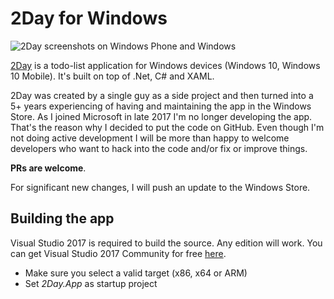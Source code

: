 # 2Day for Windows

![2Day screenshots on Windows Phone and Windows](https://www.2day-app.com/wp-content/uploads/2014/10/WinWP-1024x467.png)

[2Day](https://www.2day-app.com) is a todo-list application for Windows devices (Windows 10, Windows 10 Mobile). It's built on top of .Net, C# and XAML. 

2Day was created by a single guy as a side project and then turned into a 5+ years experiencing of having and maintaining the app in the Windows Store. As I joined Microsoft in late 2017 I'm no longer developing the app. That's the reason why I decided to put the code on GitHub. Even though I'm not doing active development I will be more than happy to welcome developers who want to hack into the code and/or fix or improve things.

**PRs are welcome**. 

For significant new changes, I will push an update to the Windows Store.

## Building the app

Visual Studio 2017 is required to build the source. Any edition will work. You can get Visual Studio 2017 Community for free [here](https://www.visualstudio.com/vs/community/).

* Make sure you select a valid target (x86, x64 or ARM)
* Set _2Day.App_ as startup project
